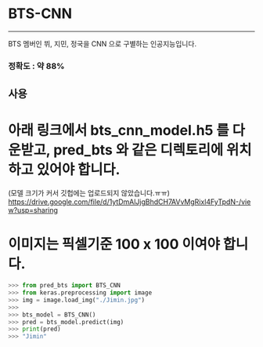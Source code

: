 # BTS-CNN
-----------------------
BTS 멤버인 뷔, 지민, 정국을 CNN 으로 구별하는 인공지능입니다.

### 정확도 : 약 88%

사용
-----------
# 아래 링크에서 bts_cnn_model.h5 를 다운받고, pred_bts 와 같은 디렉토리에 위치하고 있어야 합니다.  
(모델 크기가 커서 깃헙에는 업로드되지 않았습니다.ㅠㅠ)  
https://drive.google.com/file/d/1ytDmAlJjgBhdCH7AVvMgRixl4FyTpdN-/view?usp=sharing

# 이미지는 픽셀기준 100 x 100 이여야 합니다.

``` python
>>> from pred_bts import BTS_CNN
>>> from keras.preprocessing import image
>>> img = image.load_img("./Jimin.jpg")
>>>
>>> bts_model = BTS_CNN()
>>> pred = bts_model.predict(img)
>>> print(pred)
>>> "Jimin"
```
